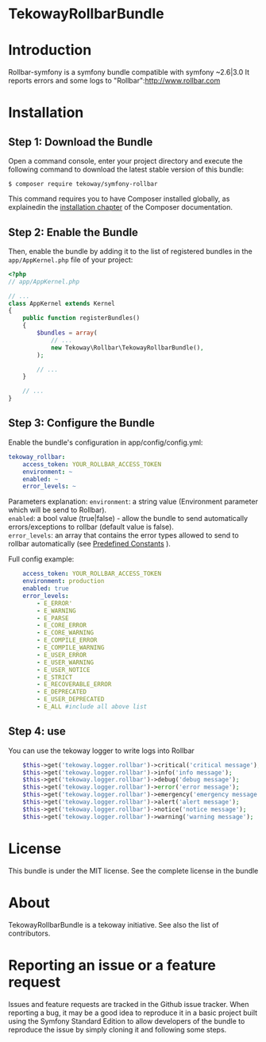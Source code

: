 # TekowayRollbarBundle


Introduction
============

Rollbar-symfony is a symfony bundle compatible with symfony ~2.6|3.0 It reports errors and some logs to "Rollbar":http://www.rollbar.com 

Installation
============
Step 1: Download the Bundle
---------------------------
Open a command console, enter your project directory and execute the following command to download the latest stable version of this bundle:
```
$ composer require tekoway/symfony-rollbar
```
This command requires you to have Composer installed globally, as explainedin the [installation chapter](https://getcomposer.org/doc/00-intro.md) of the Composer documentation.

Step 2: Enable the Bundle
-------------------------
Then, enable the bundle by adding it to the list of registered bundles in the `app/AppKernel.php` file of your project:

```php
<?php
// app/AppKernel.php

// ...
class AppKernel extends Kernel
{
    public function registerBundles()
    {
        $bundles = array(
            // ...
            new Tekoway\Rollbar\TekowayRollbarBundle(),
        );

        // ...
    }

    // ...
}
```

Step 3: Configure the Bundle
----------------------------
Enable the bundle's configuration in app/config/config.yml:
```yml
tekoway_rollbar: 
    access_token: YOUR_ROLLBAR_ACCESS_TOKEN
    environment: ~
    enabled: ~
    error_levels: ~
```
Parameters explanation:
`environment`: a string value (Environment parameter which will be send to Rollbar).    
`enabled`: a bool value (true|false) - allow the bundle to send automatically errors/exceptions to rollbar (default value is false).   
`error_levels`: an array that contains the error types allowed to send to rollbar automatically (see [Predefined Constants](http://php.net/manual/en/errorfunc.constants.php) ).   

Full config example:
```yml
    access_token: YOUR_ROLLBAR_ACCESS_TOKEN
    environment: production
    enabled: true
    error_levels: 
        - E_ERROR'
        - E_WARNING
        - E_PARSE
        - E_CORE_ERROR
        - E_CORE_WARNING
        - E_COMPILE_ERROR
        - E_COMPILE_WARNING
        - E_USER_ERROR
        - E_USER_WARNING
        - E_USER_NOTICE
        - E_STRICT
        - E_RECOVERABLE_ERROR
        - E_DEPRECATED
        - E_USER_DEPRECATED
        - E_ALL #include all above list
```
Step 4: use 
-----------
You can use the tekoway logger to write logs into Rollbar
```php
    $this->get('tekoway.logger.rollbar')->critical('critical message');
    $this->get('tekoway.logger.rollbar')->info('info message');
    $this->get('tekoway.logger.rollbar')->debug('debug message');
    $this->get('tekoway.logger.rollbar')->error('error message');
    $this->get('tekoway.logger.rollbar')->emergency('emergency message');
    $this->get('tekoway.logger.rollbar')->alert('alert message');
    $this->get('tekoway.logger.rollbar')->notice('notice message');
    $this->get('tekoway.logger.rollbar')->warning('warning message');
```

License
=======
This bundle is under the MIT license. See the complete license in the bundle

About
=====
TekowayRollbarBundle is a tekoway initiative. See also the list of contributors.

Reporting an issue or a feature request
=======================================
Issues and feature requests are tracked in the Github issue tracker.
When reporting a bug, it may be a good idea to reproduce it in a basic project built using the Symfony Standard Edition to allow developers of the bundle to reproduce the issue by simply cloning it and following some steps.